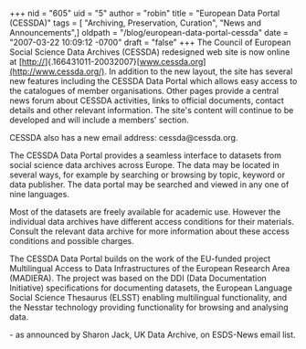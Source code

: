 +++
nid = "605"
uid = "5"
author = "robin"
title = "European Data Portal (CESSDA)"
tags = [ "Archiving, Preservation, Curation", "News and Announcements",]
oldpath = "/blog/european-data-portal-cessda"
date = "2007-03-22 10:09:12 -0700"
draft = "false"
+++
The Council of European Social Science Data Archives (CESSDA) redesigned
web site is now online at
[[http://](http://www.cessda.org/)]{.166431011-20032007}[www.cessda.org](http://www.cessda.org/).
In addition to the new layout, the site has several new features
including the CESSDA Data Portal which allows easy access to the
catalogues of member organisations. Other pages provide a central news
forum about CESSDA activities, links to official documents, contact
details and other relevant information. The site\'s content will
continue to be developed and will include a members\' section.

CESSDA also has a new email address: cessda\@cessda.org.

The CESSDA Data Portal provides a seamless interface to datasets from
social science data archives across Europe. The data may be located in
several ways, for example by searching or browsing by topic, keyword or
data publisher. The data portal may be searched and viewed in any one of
nine languages.

Most of the datasets are freely available for academic use. However the
individual data archives have different access conditions for their
materials. Consult the relevant data archive for more information about
these access conditions and possible charges.

The CESSDA Data Portal builds on the work of the EU-funded project
Multilingual Access to Data Infrastructures of the European Research
Area (MADIERA). The project was based on the DDI (Data Documentation
Initiative) specifications for documenting datasets, the European
Language Social Science Thesaurus (ELSST) enabling multilingual
functionality, and the Nesstar technology providing functionality for
browsing and analysing data.

\- as announced by Sharon Jack, UK Data Archive, on ESDS-News email
list.
